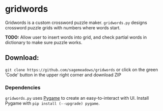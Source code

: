 # gridwords
Gridwords is a custom crossword puzzle maker. `gridwords.py` designs crossword puzzle grids with numbers where words start.

**TODO:** Allow user to insert words into grid, and check partial words in dictionary to make sure puzzle works.

## Download:
`git clone https://github.com/sagemeadows/gridwords` or click on the green 'Code' button in the upper right corner and download ZIP

### Dependencies
`gridwords.py` uses [Pygame](https://www.pygame.org/docs/) to create an easy-to-interact with UI. Install Pygame with `pip install (--upgrade) pygame`.
